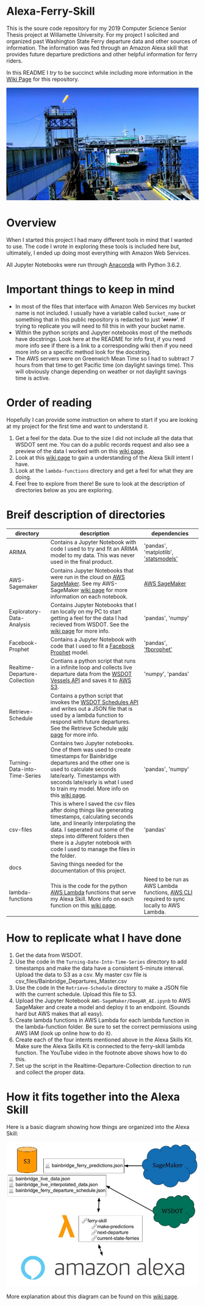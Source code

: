 # Alexa-Ferry-Skill

This is the soure code repository for my 2019 Computer Science Senior Thesis project at Willamette University. For my project I solicited and organized past Washington State Ferry departure data and other sources of information. The information was fed through an Amazon Alexa skill that provides future departure predictions and other helpful information for ferry riders.

In this README I _try_ to be succinct while including more information in the [Wiki Page](https://github.com/imkacarlson/Alexa-Ferry-Skill/wiki) for this repository.

 ![image](https://raw.githubusercontent.com/imkacarlson/Alexa-Ferry-Skill/master/docs/images/Ferry.JPG)

 # Overview
 When I started this project I had many different tools in mind that I wanted to use. The code I wrote in exploring these tools is included here but, ultimately, I ended up doing most everything with Amazon Web Services.

All Jupyter Notebooks were run through [Anaconda](https://www.anaconda.com/) with Python 3.6.2.

 # Important things to keep in mind
  - In most of the files that interface with Amazon Web Services my bucket name is not included. I usually have a variable called `bucket_name` or something that in this public repository is redacted to just '`#####`'. If trying to replicate you will need to fill this in with your bucket name.
  - Within the python scripts and Jupyter notebooks most of the methods have docstrings. Look here at the README for info first, if you need more info see if there is a link to a corresponding wiki then if you need more info on a specific method look for the docstring.
  - The AWS servers were on Greenwich Mean Time so I had to subtract 7 hours from that time to get Pacific time (on daylight savings time). This will obviously change depending on weather or not daylight savings time is active.
 
 # Order of reading
Hopefully I can provide some instruction on where to start if you are looking at my project for the first time and want to understand it.

 1. Get a feel for the data. Due to the size I did not include all the data that WSDOT sent me. You can do a public records request and also see a preview of the data I worked with on this [wiki page](https://github.com/imkacarlson/Alexa-Ferry-Skill/wiki/Turing-Data-into-Time-Series).
 2. Look at this [wiki page](https://github.com/imkacarlson/Alexa-Ferry-Skill/wiki/Alexa-Skills-Kit) to gain a understanding of the Alexa Skill intent I have.
 3. Look at the `lambda-functions` directory and get a feel for what they are doing.
 4. Feel free to explore from there! Be sure to look at the description of directories below as you are exploring.

 # Breif description of directories
directory                         | description                                                                | dependencies
----------------------------------|----------------------------------------------------------------------------|----------------
ARIMA                             | Contains a Jupyter Notebook with code I used to try and fit an ARIMA model to my data. This was never used in the final product.                | 'pandas', 'matplotlib', ['statsmodels'](https://www.statsmodels.org/devel/index.html)  
AWS-Sagemaker                     | Contains Jupyter Notebooks that were run in the cloud on [AWS SageMaker](https://aws.amazon.com/sagemaker/). See my AWS-SageMaker [wiki page](https://github.com/imkacarlson/Alexa-Ferry-Skill/wiki/AWS-Sagemaker) for more information on each notebook.     |[AWS SageMaker](https://aws.amazon.com/sagemaker/)
Exploratory-Data-Analysis         | Contains Jupyter Notebooks that I ran locally on my PC to start getting a feel for the data I had recieved from WSDOT. See the [wiki page]() for more info. | 'pandas', 'numpy'
Facebook-Prophet                  | Contains a Jupyter Notebook with code that I used to fit a [Facebook Prophet](https://facebook.github.io/prophet/) model. | 'pandas', ['fbprophet'](https://facebook.github.io/prophet/)
Realtime-Departure-Collection     | Contians a python script that runs in a infinite loop and collects live departure data from the [WSDOT Vessels API](http://www.wsdot.wa.gov/ferries/api/vessels/documentation/index.html) and saves it to [AWS S3](https://aws.amazon.com/s3/). | 'numpy', 'pandas'
Retrieve-Schedule                 | Contains a python script that invokes the [WSDOT Schedules API](http://www.wsdot.wa.gov/ferries/api/schedule/documentation/index.html) and writes out a JSON file that is used by a lambda function to respond with future departures. See the Retrieve Schedule [wiki page](https://github.com/imkacarlson/Alexa-Ferry-Skill/wiki/Retrieve-Schedule) for more info.|  
Turning-Data-into-Time-Series     | Contains two Jupyter notebooks. One of them was used to create timestamps for Bainbridge departures and the other one is used to calculate seconds late/early. Timestamps with seconds late/early is what I used to train my model. More info on this [wiki page](https://github.com/imkacarlson/Alexa-Ferry-Skill/wiki/Turing-Data-into-Time-Series).| 'pandas', 'numpy'
csv-files                         | This is where I saved the csv files after doing things like generating timestamps, calculating seconds late, and linearily interpolating the data. I seperated out some of the steps into different folders then there is a Jupyter notebook with code I used to manage the files in the folder. | 'pandas'
docs                              | Saving things needed for the documentation of this project. |
lambda-functions                  | This is the code for the python [AWS Lambda](https://aws.amazon.com/lambda/) functions that serve my Alexa Skill. More info on each function on this [wiki page](https://github.com/imkacarlson/Alexa-Ferry-Skill/wiki/Lambda-Functions).| Need to be run as AWS Lambda functions, [AWS CLI](https://aws.amazon.com/cli/) required to sync locally to AWS Lambda.


 # How to replicate what I have done
1.	Get the data from WSDOT.
2.	Use the code in the `Turning-Date-Into-Time-Series` directory to add timestamps and make the data have a consistent 5-minute interval. Upload the data to S3 as a csv. My master csv file is csv_files/Bainbridge_Departures_Master.csv
3.	Use the code in the `Retrieve-Schedule` directory to make a JSON file with the current schedule. Upload this file to S3.
4.	Upload the Jupyter Notebook `AWS-SageMaker/DeepAR_AE.ipynb` to AWS SageMaker and create a model and deploy it to an endpoint. (Sounds hard but AWS makes that all easy).
5.	Create lambda functions in AWS Lambda for each lambda function in the lambda-function folder. Be sure to set the correct permissions using AWS IAM (look up online how to do it).
6.	Create each of the four intents mentioned above in the Alexa Skills Kit. Make sure the Alexa Skills Kit is connected to the ferry-skill lambda function. The YouTube video in the footnote above shows how to do this.
7.	Set up the script in the Realtime-Departure-Collection direction to run and collect the proper data.


 # How it fits together into the Alexa Skill
 Here is a basic diagram showing how things are organized into the Alexa Skill:

 ![image](https://raw.githubusercontent.com/imkacarlson/Alexa-Ferry-Skill/master/docs/images/Alexa_Skill_Diagram.jpg)

 More explanation about this diagram can be found on this [wiki page]().